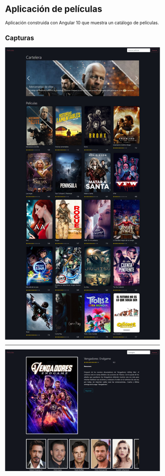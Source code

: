 # Aplicación de películas

Aplicación construida con Angular 10 que muestra un catálogo de películas.

## Capturas

<p align="center">
    <img src="img/img01.png">
</p>

<hr>

<p align="center">
    <img src="img/img02.png">
</p>